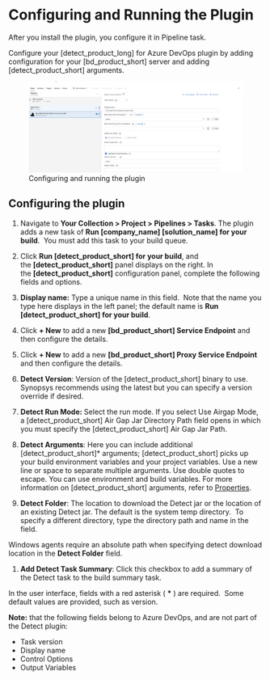# Configuring and Running the Plugin
After you install the plugin, you configure it in Pipeline task.

Configure your [detect_product_long] for Azure DevOps plugin by adding configuration for your [bd_product_short] server and adding [detect_product_short] arguments.

   <figure>
    <img src="../azureplugin/images/configuringplugin.png"
         alt="Configuring plugin">
    <figcaption>Configuring and running the plugin</figcaption>
</figure>

## Configuring the plugin

1. Navigate to **Your Collection > Project > Pipelines > Tasks**. The plugin adds a new task of **Run [company_name] [solution_name] for your build**. 
   You must add this task to your build queue. 
1. Click **Run [detect_product_short] for your build**, and the **[detect_product_short]** panel displays on the right. In the **[detect_product_short]** configuration panel, complete the following fields and options.
1. **Display name:** Type a unique name in this field.  Note that the name you type here displays in the left panel; the default name is **Run [detect_product_short] for your build**.
1. Click **+ New** to add a new **[bd_product_short] Service Endpoint** and then configure the details.
1. Click **+ New** to add a new **[bd_product_short] Proxy Service Endpoint** and then configure the details.
1. **Detect Version**: Version of the [detect_product_short] binary to use. Synopsys recommends using the latest but you can specify a version override if desired.
1. **Detect Run Mode:** Select the run mode. If you select Use Airgap Mode, a [detect_product_short] Air Gap Jar Directory Path field opens in which you must specify the [detect_product_short] Air Gap Jar Path.
1. **Detect Arguments**: Here you can include additional [detect_product_short]* arguments; [detect_product_short] picks up your build environment variables and your project variables. Use a new line or space to separate multiple arguments. Use double quotes to escape. You can use environment and build variables.
For more information on [detect_product_short] arguments, refer to [Properties](../../properties/configuration/overview.md).

1. **Detect Folder**: The location to download the Detect jar or the location of an existing Detect jar. The default is the system temp directory.  To specify a different directory, type the directory path and name in the field.

Windows agents require an absolute path when specifying detect download location in the **Detect Folder** field.

1. **Add Detect Task Summary**: Click this checkbox to add a summary of the Detect task to the build summary task.


In the user interface, fields with a red asterisk ( **\*** ) are required.  Some default values are provided, such as version.

**Note:** that the following fields belong to Azure DevOps, and are not part of the Detect plugin:

- Task version
- Display name
- Control Options
- Output Variables
